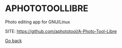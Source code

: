 # APHOTOTOOLLIBRE
 
 Photo editing app for GNU/Linux
 
 SITE: https://github.com/aphototool/A-Photo-Tool-Libre

 [Go back](https://portable-linux-apps.github.io/apps.html)
